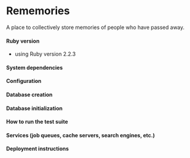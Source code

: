 # Rememories
A place to collectively store memories of people who have passed away.

#### Ruby version
- using Ruby version 2.2.3

#### System dependencies

#### Configuration

#### Database creation

#### Database initialization

#### How to run the test suite

#### Services (job queues, cache servers, search engines, etc.)

#### Deployment instructions
